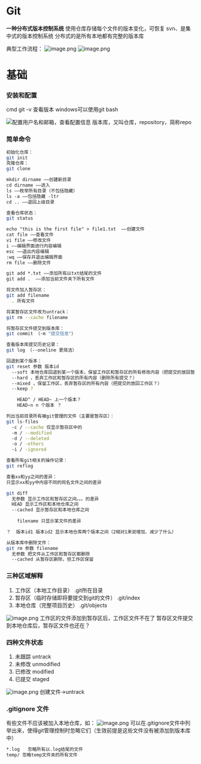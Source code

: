 # Git
**一种分布式版本控制系统**
使用仓库存储每个文件的版本变化，可恢复 
svn、是集中式的版本控制系统 
分布式的是所有本地都有完整的版本库 

典型工作流程： 
![image.png](https://cdn.nlark.com/yuque/0/2024/png/35664476/1721720046234-9598063b-4969-4078-873b-89d2c186c8ae.png#averageHue=%23828282&clientId=uefd47a24-4a55-4&from=paste&height=546&id=u7f9b8031&originHeight=1365&originWidth=858&originalType=binary&ratio=2.5&rotation=0&showTitle=false&size=140619&status=done&style=none&taskId=u735a237e-6e45-49d7-8587-f01154de809&title=&width=343)
![image.png](https://cdn.nlark.com/yuque/0/2024/png/35664476/1721720066219-7098d618-42ac-4f73-b7fd-6fe492ebbbe7.png#averageHue=%239f9f9f&clientId=uefd47a24-4a55-4&from=paste&height=164&id=u5e87beb7&originHeight=409&originWidth=898&originalType=binary&ratio=2.5&rotation=0&showTitle=false&size=44706&status=done&style=none&taskId=u5a0187da-022e-4c98-90d6-0b6f517a3be&title=&width=359.2)


# 基础
### 安装和配置
cmd git -v 查看版本 
windows可以使用git bash 

![配置用户名和邮箱，查看配置信息 ](https://cdn.nlark.com/yuque/0/2024/png/35664476/1721720889498-56250e37-2ceb-48df-b18d-52631a441f04.png#averageHue=%230b0a08&clientId=uefd47a24-4a55-4&from=paste&height=152&id=u7514480a&originHeight=381&originWidth=767&originalType=binary&ratio=2.5&rotation=0&showTitle=false&size=46433&status=done&style=none&taskId=u418fec8a-0f57-4ede-b54f-5528b6a3b9b&title=&width=306.8) 
版本库，又叫仓库，repository，简称repo

### 简单命令
```bash
初始化仓库：
git init
克隆仓库：
git clone
```

```markdown
mkdir dirname ——创建新目录
cd dirname ——进入
ls ——枚举所有目录（不包括隐藏）
ls -a ——包括隐藏 -ltr
cd .. ——退回上级目录
```

```bash
查看仓库状态：
git status
```

```markdown
echo "this is the first file" > file1.txt  ——创建文件
cat file ——查看文件
vi file ——修改文件
i ——编辑界面进行内容编辑
esc ——退出内容编辑
:wq ——保存并退出编辑界面
rm file ——删除文件 

git add *.txt ——添加所有以txt结尾的文件
git add .  ——添加当前文件夹下所有文件
```
```bash
将文件加入暂存区：
git add filename
  . 所有文件
```
```bash
将某暂存区文件改为untrack：
git rm --cache filename
```

```bash
将暂存区文件提交到版本库：
git commit （-m "提交信息"）
```
```bash
查看版本库提交历史记录：
git log （--oneline 更简洁）
```

```bash
回退到某个版本：
git reset 参数 版本id
  --soft 本地仓库回退到某一个版本，保留工作区和暂存区的所有修改内容（把提交的放回暂存区？）
  --hard ，丢弃工作区和暂存区的所有内容（删除所有提交？）
  --mixed ，保留工作区，丢弃暂存区的所有内容（把提交的放回工作区？）
  --keep ?

    HEAD^ / HEAD~ 上一个版本？
    HEAD~n n 个版本 ？
```

```bash
列出当前目录所有被git管理的文件（主要是暂存区）：
git ls-files
  -c / --cache 仅显示暂存区中的
  -m / --modified
  -d / --deleted
  -o / -others
  -i / -ignored
```

```bash
查看所有git相关的操作记录：
git reflog
```

```bash
查看xx和yy之间的差异：
只显示xx和yy中内容不同的同名文件之间的差异

git diff 
  无参数 显示工作区和暂存区之间。。。的差异
  HEAD 显示工作区和本地仓库之间
  --cached 显示暂存区和本地仓库之间
  
    filename 只显示某文件的差异

？  版本id1 版本id2 显示本地仓库两个版本之间（2相对1来说增加、减少了什么）
```

```bash
从版本库中删除文件：
git rm 参数 filename
  无参数 把文件从工作区和暂存区都删除
  --cached 从暂存区删除，但工作区保留
```

### 三种区域解释

1. 工作区（本地工作目录） .git所在目录
2. 暂存区（临时存储即将要提交到git的文件） .git/index
3. 本地仓库（完整项目历史）  .git/objects

![image.png](https://cdn.nlark.com/yuque/0/2024/png/35664476/1721721622079-ef0ee2ce-b772-4c17-96b5-d653d0eb3ab6.png#averageHue=%233696b9&clientId=uefd47a24-4a55-4&from=paste&height=226&id=u0ecddd3b&originHeight=566&originWidth=1344&originalType=binary&ratio=2.5&rotation=0&showTitle=false&size=251410&status=done&style=none&taskId=u14772f22-a1af-4486-80b4-9e9a5011d51&title=&width=537.6)
工作区的文件添加到暂存区后，工作区文件不在了
暂存区文件提交到本地仓库后，暂存区文件也还在？

### 四种文件状态

1. 未跟踪 untrack
2. 未修改 unmodified
3. 已修改 modified 
4. 已提交 staged

![image.png](https://cdn.nlark.com/yuque/0/2024/png/35664476/1721721784256-8dfe9874-5ab5-4f41-a276-e505cbda039f.png#averageHue=%23a7fbab&clientId=uefd47a24-4a55-4&from=paste&height=295&id=u9279d2d5&originHeight=737&originWidth=1514&originalType=binary&ratio=2.5&rotation=0&showTitle=false&size=236532&status=done&style=none&taskId=u9d5d4d3e-5b63-40a7-99b5-bfdf260f4fe&title=&width=605.6)
创建文件->untrack

### .gitignore 文件
有些文件不应该被加入本地仓库，如：
![image.png](https://cdn.nlark.com/yuque/0/2024/png/35664476/1721797489658-02f4d40c-a832-4c25-8353-126a6dd0c181.png#averageHue=%232c7bc2&clientId=ub2da373e-d5aa-4&from=paste&height=223&id=u31dbcd3c&originHeight=557&originWidth=1168&originalType=binary&ratio=2.5&rotation=0&showTitle=false&size=370150&status=done&style=none&taskId=uc69dbde3-9354-41ac-8171-2118c20429a&title=&width=467.2)
可以在.gitignore文件中列举出来，使得git管理控制时忽略它们（生效前提是这些文件没有被添加到版本库中）
```bash
*.log	忽略所有以.log结尾的文件
temp/ 忽略temp文件夹的所有文件

```
